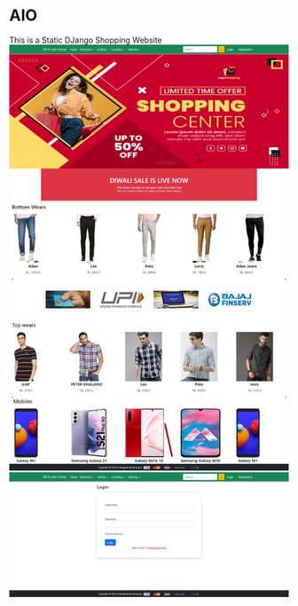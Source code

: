 # AIO
This is a Static DJango Shopping Website 
![alt text](https://github.com/Khushal49/AIO/blob/main/Screenshots/Home.png)
![alt text](https://github.com/Khushal49/AIO/blob/main/Screenshots/Login.png)
